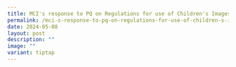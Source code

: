 ```yaml
---
title: MCI's response to PQ on Regulations for use of Children's Images in Advertising
permalink: /mci-s-response-to-pq-on-regulations-for-use-of-children-s-images-in-advertising/
date: 2024-05-08
layout: post
description: ""
image: ""
variant: tiptap
---
```

